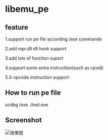 ﻿libemu_pe
=============
feature
---------------
1.support run pe file according /exe commande

2.add mpr.dll dll hook support

3.add lots of function suport

4.support some extra instruction(such as cpuid)

5.3-opcode instruction support


How to run pe file
---------------
scdbg /exe ./test.exe


Screenshot
---------------
![效果图](http://img.arch-vile.com/git-scdbg1.png)
